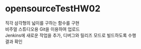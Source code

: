 # opensourceTestHW02
직각 삼각형의 넓이를 구하는 함수를 구현<br>
비주얼 스튜디오용 Git을 이용하여 업로드<br>
Jenkins에 새로운 작업을 추가, 디버그와 릴리즈 모드로 빌드하도록 수행<br>
결과 확인<br>
